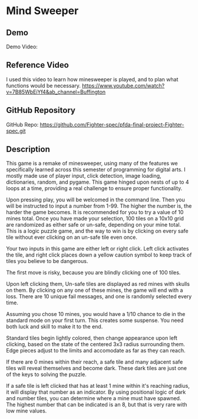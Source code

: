 # Mind Sweeper

## Demo
Demo Video: <URL>

## Reference Video
I used this video to learn how minesweeper is played, and to plan what functions would be necessary.
https://www.youtube.com/watch?v=7B85WbEiYf4&ab_channel=Buffington

## GitHub Repository
GitHub Repo: https://github.com/Fighter-spec/pfda-final-project-Fighter-spec.git

## Description
This game is a remake of minesweeper, using many of the features we specifically learned across this semester of programming for digital arts. I mostly made use of player input, click detection, image loading, dictionaries, random, and pygame. This game hinged upon nests of up to 4 loops at a time, providing a real challenge to ensure proper functionality.

Upon pressing play, you will be welcomed in the command line. Then you will be instructed to input a number from 1-99. The higher the number is, the harder the game becomes. It is recommended for you to try a value of 10 mines total. Once you have made your selection,
100 tiles on a 10x10 grid are randomized as either safe or un-safe, depending on your mine total. This is a logic puzzle game, and the way to win is by clicking on every safe tile without ever clicking on an un-safe tile even once.

Your two inputs in this game are either left or right click. Left click activates the tile, and right click places down a yellow caution symbol to keep track of tiles you believe to be dangerous.

The first move is risky, because you are blindly clicking one of 100 tiles. 

Upon left clicking them, Un-safe tiles are displayed as red mines with skulls on them. By clicking on any one of these mines, the game will end with a loss. There are 10 unique fail messages, and one is randomly selected every time.

Assuming you chose 10 mines, you would have a 1/10 chance to die in the standard mode on your first turn. This creates some suspense. You need both luck and skill to make it to the end.

Standard tiles begin lightly colored, then change appearance upon left clicking, based on the state of the centered 3x3 radius surrounding them. Edge pieces adjust to the limits and accomodate as far as they can reach. 

If there are 0 mines within their reach, a safe tile and many adjacent safe tiles will reveal themselves and become dark. These dark tiles are just one of the keys to solving the puzzle.

If a safe tile is left clicked that has at least 1 mine within it's reaching radius, it will display that number as an indicator. By using positional logic of dark and number tiles, you can determine where a mine must have spawned. The highest number that can be indicated is an 8, but that is very rare with low mine values.

